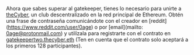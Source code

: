Ahora que sabes superar al gatekeeper, tienes lo necesario para unirte a [theCyber](https://etherscan.io/address/thecyber.eth#code), un club descentralizado en la red principal de Ethereum. Obtén una frase de contraseña comunicándote con el creador en [reddit] (https://www.reddit.com/user/0age) o por [email](mailto: 0age@protonmail.com) y utilízala para registrarte con el contrato en [gatekeepertwo.thecyber.eth](https://etherscan.io/address/gatekeepertwo.thecyber.eth#code) (Ten en cuenta que el contrato solo aceptará a los primeros 128 participantes).